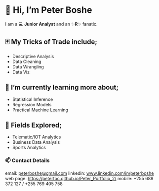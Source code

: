 # 👋 Hi, I’m Peter Boshe
I am a :computer: **Junior Analyst** and an :sparkles:**R**:sparkles: fanatic.

## :black_joker: My Tricks of Trade include;
- Descriptive Analysis
- Data Cleaning
- Data Wrangling
- Data Viz

## 🌱 I’m currently learning more about;
- Statistical Inference
- Regression Models
- Practical Machine Learning


## :telescope: Fields Explored;
- Telematic/IOT Analytics
- Business Data Analysis
- Sports Analytics

### 📫 Contact Details
email: peterboshe@gmail.com 
linkedin: www.linkedin.com/in/peterboshe
web page: https://petertoc.github.io/Peter_Portfolio_2/
mobile: +255 688 372 127 / +255 769 405 758

<!---
PeterTOC/PeterTOC is a ✨ special ✨ repository because its `README.md` (this file) appears on your GitHub profile.
You can click the Preview link to take a look at your changes.
--->
